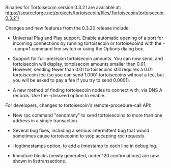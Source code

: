 Binaries for Tortoisecoin version 0.3.21 are available at:
  https://sourceforge.net/projects/tortoisecoin/files/Tortoisecoin/tortoisecoin-0.3.21/

Changes and new features from the 0.3.20 release include:

* Universal Plug and Play support.  Enable automatic opening of a port for incoming connections by running tortoisecoin or tortoisecoind with the - -upnp=1 command line switch or using the Options dialog box.

* Support for full-precision tortoisecoin amounts.  You can now send, and tortoisecoin will display, tortoisecoin amounts smaller than 0.01.  However, sending fewer than 0.01 tortoisecoins still requires a 0.01 tortoisecoin fee (so you can send 1.0001 tortoisecoins without a fee, but you will be asked to pay a fee if you try to send 0.0001).

* A new method of finding tortoisecoin nodes to connect with, via DNS A records. Use the -dnsseed option to enable.

For developers, changes to tortoisecoin's remote-procedure-call API:

* New rpc command "sendmany" to send tortoisecoins to more than one address in a single transaction.

* Several bug fixes, including a serious intermittent bug that would sometimes cause tortoisecoind to stop accepting rpc requests. 

* -logtimestamps option, to add a timestamp to each line in debug.log.

* Immature blocks (newly generated, under 120 confirmations) are now shown in listtransactions.
